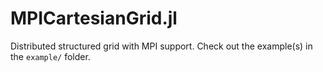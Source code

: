# MPICartesianGrid.jl
Distributed structured grid with MPI support. Check out the example(s) in the `example/` folder.
